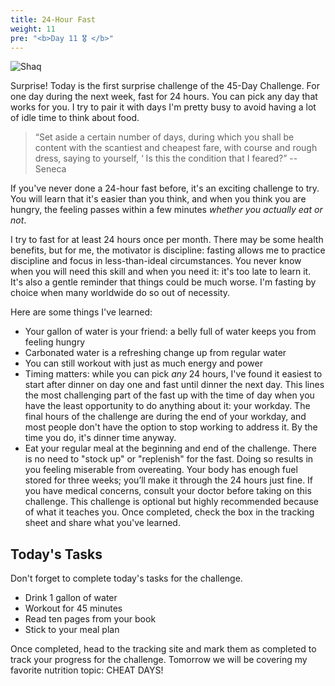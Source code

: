 ```yaml
---
title: 24-Hour Fast
weight: 11
pre: "<b>Day 11 🎖 </b>"
---
```


![Shaq](/images/shaq.png)

Surprise! Today is the first surprise challenge of the 45-Day Challenge. For one day during the next week, fast for 24 hours. You can pick any day that works for you. I try to pair it with days I'm pretty busy to avoid having a lot of idle time to think about food.
> “Set aside a certain number of days, during which you shall be content with the scantiest and cheapest fare, with course and rough dress, saying to yourself, ‘ Is this the condition that I feared?”
> -- Seneca

If you've never done a 24-hour fast before, it's an exciting challenge to try. You will learn that it's easier than you think, and when you think you are hungry, the feeling passes within a few minutes _whether you actually eat or not_.

I try to fast for at least 24 hours once per month. There may be some health benefits, but for me, the motivator is discipline: fasting allows me to practice discipline and focus in less-than-ideal circumstances. You never know when you will need this skill and when you need it: it's too late to learn it. It's also a gentle reminder that things could be much worse. I'm fasting by choice when many worldwide do so out of necessity.

Here are some things I've learned:
* Your gallon of water is your friend: a belly full of water keeps you from feeling hungry
* Carbonated water is a refreshing change up from regular water
* You can still workout with just as much energy and power
* Timing matters: while you can pick _any_ 24 hours, I've found it easiest to start after dinner on day one and fast until dinner the next day. This lines the most challenging part of the fast up with the time of day when you have the least opportunity to do anything about it: your workday. The final hours of the challenge are during the end of your workday, and most people don't have the option to stop working to address it. By the time you do, it's dinner time anyway.
* Eat your regular meal at the beginning and end of the challenge. There is no need to "stock up" or "replenish" for the fast. Doing so results in you feeling miserable from overeating. Your body has enough fuel stored for three weeks; you’ll make it through the 24 hours just fine.
  If you have medical concerns, consult your doctor before taking on this challenge. This challenge is optional but highly recommended because of what it teaches you. Once completed, check the box in the tracking sheet and share what you've learned.

## Today's Tasks
Don't forget to complete today's tasks for the challenge.
- Drink 1 gallon of water
- Workout for 45 minutes
- Read ten pages from your book
- Stick to your meal plan

Once completed, head to the tracking site and mark them as completed to track your progress for the challenge. Tomorrow we will be covering my favorite nutrition topic: CHEAT DAYS!
